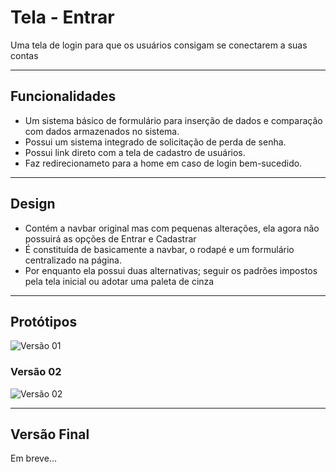 # Tela - Entrar

Uma tela de login para que os usuários consigam se conectarem a suas contas

---
## Funcionalidades

- Um sistema básico de formulário para inserção de dados e comparação com dados armazenados no sistema.
- Possui um sistema integrado de solicitação de perda de senha.
- Possui link direto com a tela de cadastro de usuários.
- Faz redirecionameto para a home em caso de login bem-sucedido.

---
## Design

- Contém a navbar original mas com pequenas alterações, ela agora não possuirá as opções de Entrar e Cadastrar
- É constituída de basicamente a navbar, o rodapé e um formulário centralizado na página.
- Por enquanto ela possui duas alternativas; seguir os padrões impostos pela tela inicial ou adotar uma paleta de cinza

---
## Protótipos

![Versão 01](/Imagens/Listas/Login/Vers%C3%A3o%2001.png)

### Versão 02
![Versão 02](/Imagens/Listas/Login/Vers%C3%A3o%2002.png)

---
## Versão Final

Em breve...
